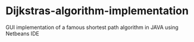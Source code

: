 # Dijkstras-algorithm-implementation
GUI implementation of a famous shortest path algorithm in JAVA using Netbeans IDE
